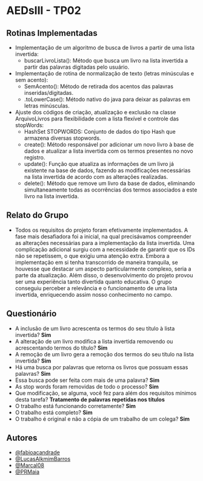 # AEDsIII - TP02
## Rotinas Implementadas
- Implementação de um algoritmo de busca de livros a partir de uma lista invertida:
    - buscarLivroLista(): Método que busca um livro na lista invertida a partir das palavras digitadas pelo usuário.
- Implementação de rotina de normalização de texto (letras minúsculas e sem acento):
    - SemAcento(): Método de retirada dos acentos das palavras inseridas/digitadas.
    - .toLowerCase(): Método nativo do java para deixar as palavras em letras minúsculas.
- Ajuste dos códigos de criação, atualização e exclusão na classe ArquivoLivros para flexibilidade com a lista flexível e controle das stopWords:
    - HashSet STOPWORDS: Conjunto de dados do tipo Hash que armazena diversas stopwords.
    - create(): Método responsável por adicionar um novo livro à base de dados e atualizar a lista invertida com os termos presentes no novo registro.
    - update(): Função que atualiza as informações de um livro já existente na base de dados, fazendo as modificações necessárias na lista invertida de acordo com as alterações realizadas.
    - delete(): Método que remove um livro da base de dados, eliminando simultaneamente todas as ocorrências dos termos associados a este livro na lista invertida.

## Relato do Grupo
- Todos os requisitos do projeto foram efetivamente implementados. A fase mais desafiadora foi a inicial, na qual precisávamos compreender as alterações necessárias para a implementação da lista invertida. Uma complicação adicional surgiu com a necessidade de garantir que os IDs não se repetissem, o que exigiu uma atenção extra. Embora a implementação em si tenha transcorrido de maneira tranquila, se houvesse que destacar um aspecto particularmente complexo, seria a parte da atualização. Além disso, o desenvolvimento do projeto provou ser uma experiência tanto divertida quanto educativa. O grupo conseguiu perceber a relevância e o funcionamento de uma lista invertida, enriquecendo assim nosso conhecimento no campo.
## Questionário
- A inclusão de um livro acrescenta os termos do seu título à lista invertida? **Sim**
- A alteração de um livro modifica a lista invertida removendo ou acrescentando termos do título? **Sim**
- A remoção de um livro gera a remoção dos termos do seu título na lista invertida? **Sim**
- Há uma busca por palavras que retorna os livros que possuam essas palavras? **Sim**
- Essa busca pode ser feita com mais de uma palavra? **Sim**
- As stop words foram removidas de todo o processo? **Sim**
- Que modificação, se alguma, você fez para além dos requisitos mínimos desta tarefa? **Tratamento de palavras repetidas nos títulos**
- O trabalho está funcionando corretamente? **Sim**
- O trabalho está completo? **Sim**
- O trabalho é original e não a cópia de um trabalho de um colega? **Sim**
## Autores
- [@fabioacandrade](https://www.github.com/fabioacandrade)
- [@LucasAlkmimBarros](https://www.github.com/LucasAlkmimBarros)
- [@Marcal08](https://www.github.com/Marcal08)
- [@PRMaia](https://www.github.com/PRMaia)
